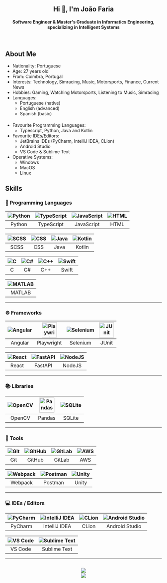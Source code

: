 <h2 align="center">Hi 👋, I'm João Faria</h2>
<h4 align="center">Software Engineer & Master's Graduate in Informatics Engineering, specializing in Intelligent Systems</h4>
<br>

## About Me
- Nationality: Portuguese
- Age: 27 years old
- From: Coimbra, Portugal
- Interests: Technology, Simracing, Music, Motorsports, Finance, Current News  
- Hobbies: Gaming, Watching Motorsports, Listening to Music, Simracing
- Languages:
  - Portuguese (native)
  - English (advanced)
  - Spanish (basic)
####
- Favourite Programming Languages: 
  - Typescript, Python, Java and Kotlin
- Favourite IDEs/Editors: 
  - JetBrains IDEs (PyCharm, IntelliJ IDEA, CLion)
  - Android Studio
  - VS Code & Sublime Text
- Operative Systems:
  - Windows
  - MacOS
  - Linux

## Skills

### 🧠 Programming Languages
<p align="center">

| ![Python](https://skillicons.dev/icons?i=py) | ![TypeScript](https://skillicons.dev/icons?i=ts) | ![JavaScript](https://skillicons.dev/icons?i=js) | ![HTML](https://skillicons.dev/icons?i=html) |
|:--:|:--:|:--:|:--:|
| Python | TypeScript | JavaScript | HTML |

| ![SCSS](https://skillicons.dev/icons?i=scss) | ![CSS](https://skillicons.dev/icons?i=css) | ![Java](https://skillicons.dev/icons?i=java) | ![Kotlin](https://skillicons.dev/icons?i=kotlin) |
|:--:|:--:|:--:|:--:|
| SCSS | CSS | Java | Kotlin |

| ![C](https://skillicons.dev/icons?i=c) | ![C#](https://skillicons.dev/icons?i=cs) | ![C++](https://skillicons.dev/icons?i=cpp) | ![Swift](https://skillicons.dev/icons?i=swift) |
|:--:|:--:|:--:|:--:|
| C | C# | C++ | Swift |

| ![MATLAB](https://skillicons.dev/icons?i=matlab) |
|:--:|
| MATLAB |

</p>

---

### ⚙️ Frameworks
<p align="center">

| ![Angular](https://skillicons.dev/icons?i=angular) | <img src="https://upload.wikimedia.org/wikipedia/commons/1/19/Playwright_Logo.svg" width="48" alt="Playwright"/> | ![Selenium](https://skillicons.dev/icons?i=selenium) | <img src="https://upload.wikimedia.org/wikipedia/commons/5/59/JUnit_5_Banner.svg" width="48" alt="JUnit"/> |
|:--:|:--:|:--:|:--:|
| Angular | Playwright | Selenium | JUnit |

| ![React](https://skillicons.dev/icons?i=react) | ![FastAPI](https://skillicons.dev/icons?i=fastapi) | ![NodeJS](https://skillicons.dev/icons?i=nodejs) |
|:--:|:--:|:--:|
| React | FastAPI | NodeJS |

</p>

---

### 📚 Libraries
<p align="center">

| ![OpenCV](https://skillicons.dev/icons?i=opencv) | <img src="https://upload.wikimedia.org/wikipedia/commons/e/ed/Pandas_logo.svg" width="48" alt="Pandas"/> | ![SQLite](https://skillicons.dev/icons?i=sqlite) |
|:--:|:--:|:--:|
| OpenCV | Pandas | SQLite |

</p>

---

### 🧰 Tools
<p align="center">

| ![Git](https://skillicons.dev/icons?i=git) | ![GitHub](https://skillicons.dev/icons?i=github) | ![GitLab](https://skillicons.dev/icons?i=gitlab) | ![AWS](https://skillicons.dev/icons?i=aws) |
|:--:|:--:|:--:|:--:|
| Git | GitHub | GitLab | AWS |

| ![Webpack](https://skillicons.dev/icons?i=webpack) | ![Postman](https://skillicons.dev/icons?i=postman) | ![Unity](https://skillicons.dev/icons?i=unity) |
|:--:|:--:|:--:|
| Webpack | Postman | Unity |

</p>

---

### 💻 IDEs / Editors
<p align="center">

| ![PyCharm](https://skillicons.dev/icons?i=pycharm) | ![IntelliJ IDEA](https://skillicons.dev/icons?i=idea) | ![CLion](https://skillicons.dev/icons?i=clion) | ![Android Studio](https://skillicons.dev/icons?i=androidstudio) |
|:--:|:--:|:--:|:--:|
| PyCharm | IntelliJ IDEA | CLion | Android Studio |

| ![VS Code](https://skillicons.dev/icons?i=vscode) | ![Sublime Text](https://skillicons.dev/icons?i=sublime) |
|:--:|:--:|
| VS Code | Sublime Text |

</p>

---

##
<p align="center">
  <a href="https://github.com/Faria666">
    <img src="https://github-readme-stats.vercel.app/api?username=Faria666&show_icons=true&theme=github_dark"/>
  </a>
  <br>
  <a href="https://github.com/Faria666">
    <img src="https://github-readme-stats.vercel.app/api/top-langs?username=Faria666&layout=compact&theme=github_dark"/>
  </a>
</p>
